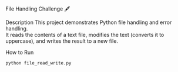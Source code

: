  File Handling Challenge 🖋️

 Description
This project demonstrates Python file handling and error handling.  
It reads the contents of a text file, modifies the text (converts it to uppercase), and writes the result to a new file.  

 How to Run
```bash
python file_read_write.py
